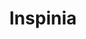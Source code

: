 ---
title:			"Inspinia"
slug:			inspinia
src:			https://wrapbootstrap.com/theme/inspinia-responsive-admin-theme-WB0R5L90S?ref=StartBootstrap
categories:		premium featured
bump:			"Responsive Admin Theme"
img-src:		/img/premium/inspinia.jpg
img-desc:		"Inspinia - Bootstrap Admin Theme"
---